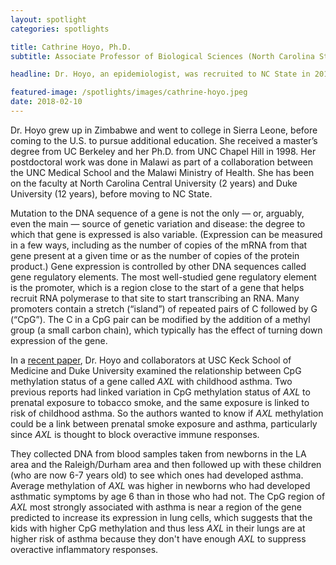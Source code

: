```yaml
---
layout: spotlight
categories: spotlights

title: Cathrine Hoyo, Ph.D.
subtitle: Associate Professor of Biological Sciences (North Carolina State University)

headline: Dr. Hoyo, an epidemiologist, was recruited to NC State in 2014 as a part of their Environmental Health Science cluster, which brings together faculty from all 10 colleges within the university to collaborate on interdisciplinary projects.

featured-image: /spotlights/images/cathrine-hoyo.jpeg
date: 2018-02-10
---
```


Dr. Hoyo grew up in Zimbabwe and went to college in Sierra Leone, before coming to the U.S. to pursue additional education. She received a master’s degree from UC Berkeley and her Ph.D. from UNC Chapel Hill in 1998. Her postdoctoral work was done in Malawi as part of a collaboration between the UNC Medical School and the Malawi Ministry of Health. She has been on the faculty at North Carolina Central University (2 years) and Duke University (12 years), before moving to NC State.

Mutation to the DNA sequence of a gene is not the only — or, arguably, even the main — source of genetic variation and disease: the degree to which that gene is expressed is also variable. (Expression can be measured in a few ways, including as the number of copies of the mRNA from that gene present at a given time or as the number of copies of the protein product.) Gene expression is controlled by other DNA sequences called gene regulatory elements. The most well-studied gene regulatory element is the promoter, which is a region close to the start of a gene that helps recruit RNA polymerase to that site to start transcribing an RNA. Many promoters contain a stretch (“island”) of repeated pairs of C followed by G (“CpG”). The C in a CpG pair can be modified by the addition of a methyl group (a small carbon chain), which typically has the effect of turning down expression of the gene.

In a <a class="light-bg" href="https://doi.org/10.1089/ten.tea.2017.0111" target="_blank" rel="noopener noreferrer">recent paper</a>, Dr. Hoyo and collaborators at USC Keck School of Medicine and Duke University examined the relationship between CpG methylation status of a gene called <i>AXL</i> with childhood asthma. Two previous reports had linked variation in CpG methylation status of <i>AXL</i> to prenatal exposure to tobacco smoke, and the same exposure is linked to risk of childhood asthma. So the authors wanted to know if <i>AXL</i> methylation could be a link between prenatal smoke exposure and asthma, particularly since <i>AXL</i> is thought to block overactive immune responses.

They collected DNA from blood samples taken from newborns in the LA area and the Raleigh/Durham area and then followed up with these children (who are now 6-7 years old) to see which ones had developed asthma. Average methylation of <i>AXL</i> was higher in newborns who had developed asthmatic symptoms by age 6 than in those who had not. The CpG region of <i>AXL</i> most strongly associated with asthma is near a region of the gene predicted to increase its expression in lung cells, which suggests that the kids with higher CpG methylation and thus less <i>AXL</i> in their lungs are at higher risk of asthma because they don't have enough <i>AXL</i> to suppress overactive inflammatory responses.